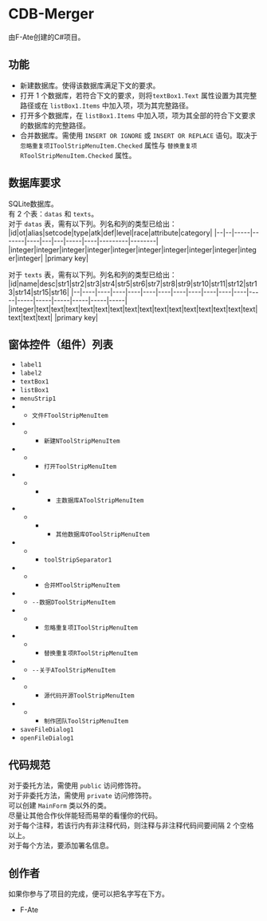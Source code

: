 # CDB-Merger
由F-Ate创建的C#项目。
## 功能
+ 新建数据库。使得该数据库满足下文的要求。
+ 打开 $1$ 个数据库，若符合下文的要求，则将`textBox1.Text` 属性设置为其完整路径或在 `listBox1.Items` 中加入项，项为其完整路径。
+ 打开多个数据库，在 `listBox1.Items` 中加入项，项为其全部的符合下文要求的数据库的完整路径。
+ 合并数据库。需使用 `INSERT OR IGNORE` 或 `INSERT OR REPLACE` 语句。取决于 `忽略重复项IToolStripMenuItem.Checked` 属性与 `替换重复项RToolStripMenuItem.Checked` 属性。
## 数据库要求
SQLite数据库。  
有 $2$ 个表：`datas` 和 `texts`。  
对于 `datas` 表，需有以下列。列名和列的类型已给出：
|id|ot|alias|setcode|type|atk|def|level|race|attribute|category|
|--|--|-----|-------|----|---|---|-----|----|---------|--------|
|integer|integer|integer|integer|integer|integer|integer|integer|integer|integer|integer|
|primary key|  

对于 `texts` 表，需有以下列。列名和列的类型已给出：
|id|name|desc|str1|str2|str3|str4|str5|str6|str7|str8|str9|str10|str11|str12|str13|str14|str15|str16|
|--|----|----|----|----|----|----|----|----|----|----|----|-----|-----|-----|-----|-----|-----|-----|
|integer|text|text|text|text|text|text|text|text|text|text|text|text|text|text|text|text|text|text|
|primary key|
## 窗体控件（组件）列表
+ `label1`  
+ `label2`  
+ `textBox1`  
+ `listBox1`  
+ `menuStrip1`  
+ + `文件FToolStripMenuItem`  
+ + + `新建NToolStripMenuItem`  
+ + + `打开ToolStripMenuItem`  
+ + + + `主数据库AToolStripMenuItem`  
+ + + + `其他数据库OToolStripMenuItem`  
+ + + `toolStripSeparator1`  
+ + + `合并MToolStripMenuItem`  
+ + `--数据DToolStripMenuItem`  
+ + + `忽略重复项IToolStripMenuItem`  
+ + + `替换重复项RToolStripMenuItem`  
+ + `--关于AToolStripMenuItem`  
+ + + `源代码开源ToolStripMenuItem`  
+ + + `制作团队ToolStripMenuItem`  
+ `saveFileDialog1`  
+ `openFileDialog1`  
## 代码规范
对于委托方法，需使用 `public` 访问修饰符。  
对于非委托方法，需使用 `private` 访问修饰符。  
可以创建 `MainForm` 类以外的类。  
尽量让其他合作伙伴能轻而易举的看懂你的代码。  
对于每个注释，若该行内有非注释代码，则注释与非注释代码间要间隔 $2$ 个空格以上。  
对于每个方法，要添加署名信息。  
## 创作者
如果你参与了项目的完成，便可以把名字写在下方。  
+ F-Ate
